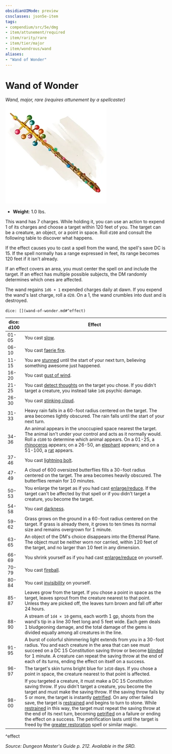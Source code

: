 ```yaml
---
obsidianUIMode: preview
cssclasses: json5e-item
tags:
- compendium/src/5e/dmg
- item/attunement/required
- item/rarity/rare
- item/tier/major
- item/wondrous/wand
aliases: 
- "Wand of Wonder"
---
```

# Wand of Wonder
*Wand, major, rare (requires attunement by a spellcaster)*  
![](https://raw.githubusercontent.com/5etools-mirror-2/5etools-img/main/items/DMG/Wand%20of%20Wonder.webp#right)  

- **Weight**: 1.0 lbs.

This wand has 7 charges. While holding it, you can use an action to expend 1 of its charges and choose a target within 120 feet of you. The target can be a creature, an object, or a point in space. Roll `d100` and consult the following table to discover what happens.

If the effect causes you to cast a spell from the wand, the spell's save DC is 15. If the spell normally has a range expressed in feet, its range becomes 120 feet if it isn't already.

If an effect covers an area, you must center the spell on and include the target. If an effect has multiple possible subjects, the DM randomly determines which ones are affected.

The wand regains `1d6 + 1` expended charges daily at dawn. If you expend the wand's last charge, roll a `d20`. On a 1, the wand crumbles into dust and is destroyed.

`dice: [](wand-of-wonder.md#^effect)`

| dice: d100 | Effect |
|------------|--------|
| 01-05 | You cast [slow](/3-Mechanics/CLI/spells/slow.md). |
| 06-10 | You cast [faerie fire](/3-Mechanics/CLI/spells/faerie-fire.md). |
| 11-15 | You are [stunned](/3-Mechanics/CLI/rules/conditions.md#stunned) until the start of your next turn, believing something awesome just happened. |
| 16-20 | You cast [gust of wind](/3-Mechanics/CLI/spells/gust-of-wind.md). |
| 21-25 | You cast [detect thoughts](/3-Mechanics/CLI/spells/detect-thoughts.md) on the target you chose. If you didn't target a creature, you instead take `1d6` psychic damage. |
| 26-30 | You cast [stinking cloud](/3-Mechanics/CLI/spells/stinking-cloud.md). |
| 31-33 | Heavy rain falls in a 60-foot radius centered on the target. The area becomes lightly obscured. The rain falls until the start of your next turn. |
| 34-36 | An animal appears in the unoccupied space nearest the target. The animal isn't under your control and acts as it normally would. Roll a `d100` to determine which animal appears. On a 01-25, a [rhinoceros](/3-Mechanics/CLI/bestiary/beast/rhinoceros.md) appears; on a 26-50, an [elephant](/3-Mechanics/CLI/bestiary/beast/elephant.md) appears; and on a 51-100, a [rat](/3-Mechanics/CLI/bestiary/beast/rat.md) appears. |
| 37-46 | You cast [lightning bolt](/3-Mechanics/CLI/spells/lightning-bolt.md). |
| 47-49 | A cloud of 600 oversized butterflies fills a 30-foot radius centered on the target. The area becomes heavily obscured. The butterflies remain for 10 minutes. |
| 50-53 | You enlarge the target as if you had cast [enlarge/reduce](/3-Mechanics/CLI/spells/enlarge-reduce.md). If the target can't be affected by that spell or if you didn't target a creature, you become the target. |
| 54-58 | You cast [darkness](/3-Mechanics/CLI/spells/darkness.md). |
| 59-62 | Grass grows on the ground in a 60-foot radius centered on the target. If grass is already there, it grows to ten times its normal size and remains overgrown for 1 minute. |
| 63-65 | An object of the DM's choice disappears into the Ethereal Plane. The object must be neither worn nor carried, within 120 feet of the target, and no larger than 10 feet in any dimension. |
| 66-69 | You shrink yourself as if you had cast [enlarge/reduce](/3-Mechanics/CLI/spells/enlarge-reduce.md) on yourself. |
| 70-79 | You cast [fireball](/3-Mechanics/CLI/spells/fireball.md). |
| 80-84 | You cast [invisibility](/3-Mechanics/CLI/spells/invisibility.md) on yourself. |
| 85-87 | Leaves grow from the target. If you chose a point in space as the target, leaves sprout from the creature nearest to that point. Unless they are picked off, the leaves turn brown and fall off after 24 hours. |
| 88-90 | A stream of `1d4 × 10` gems, each worth 1 gp, shoots from the wand's tip in a line 30 feet long and 5 feet wide. Each gem deals 1 bludgeoning damage, and the total damage of the gems is divided equally among all creatures in the line. |
| 91-95 | A burst of colorful shimmering light extends from you in a 30-foot radius. You and each creature in the area that can see must succeed on a DC 15 Constitution saving throw or become [blinded](/3-Mechanics/CLI/rules/conditions.md#blinded) for 1 minute. A creature can repeat the saving throw at the end of each of its turns, ending the effect on itself on a success. |
| 96-97 | The target's skin turns bright blue for `1d10` days. If you chose a point in space, the creature nearest to that point is affected. |
| 98-00 | If you targeted a creature, it must make a DC 15 Constitution saving throw. If you didn't target a creature, you become the target and must make the saving throw. If the saving throw fails by 5 or more, the target is instantly [petrified](/3-Mechanics/CLI/rules/conditions.md#petrified). On any other failed save, the target is [restrained](/3-Mechanics/CLI/rules/conditions.md#restrained) and begins to turn to stone. While [restrained](/3-Mechanics/CLI/rules/conditions.md#restrained) in this way, the target must repeat the saving throw at the end of its next turn, becoming [petrified](/3-Mechanics/CLI/rules/conditions.md#petrified) on a failure or ending the effect on a success. The petrification lasts until the target is freed by the [greater restoration](/3-Mechanics/CLI/spells/greater-restoration.md) spell or similar magic. |
^effect

*Source: Dungeon Master's Guide p. 212. Available in the SRD.*